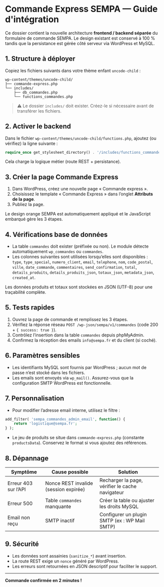 # Commande Express SEMPA — Guide d'intégration

Ce dossier contient la nouvelle architecture **frontend / backend séparée** du formulaire de commande SEMPA. Le design existant est conservé à 100 % tandis que la persistance est gérée côté serveur via WordPress et MySQL.

## 1. Structure à déployer

Copiez les fichiers suivants dans votre thème enfant `uncode-child` :

```
wp-content/themes/uncode-child/
├── commande-express.php
└── includes/
    ├── db_commandes.php
    └── functions_commandes.php
```

> ⚠️ Le dossier `includes/` doit exister. Créez-le si nécessaire avant de transférer les fichiers.

## 2. Activer le backend

Dans le fichier `wp-content/themes/uncode-child/functions.php`, ajoutez (ou vérifiez) la ligne suivante :

```php
require_once get_stylesheet_directory() . '/includes/functions_commandes.php';
```

Cela charge la logique métier (route REST + persistance).

## 3. Créer la page Commande Express

1. Dans WordPress, créez une nouvelle page « Commande express ».
2. Choisissez le template « Commande Express » dans l’onglet **Attributs de la page**.
3. Publiez la page.

Le design orange SEMPA est automatiquement appliqué et le JavaScript embarqué gère les 3 étapes.

## 4. Vérifications base de données

- La table `commandes` doit exister (préfixée ou non). Le module détecte automatiquement `wp_commandes` ou `commandes`.
- Les colonnes suivantes sont utilisées lorsqu’elles sont disponibles : `type`, `type_special`, `numero_client`, `email`, `telephone`, `nom`, `code_postal`, `ville`, `date_commande`, `commentaires`, `send_confirmation`, `total`, `details_produits`, `details_produits_json`, `totaux_json`, `metadata_json`, `created_at`.

Les données produits et totaux sont stockées en JSON (UTF-8) pour une traçabilité complète.

## 5. Tests rapides

1. Ouvrez la page de commande et remplissez les 3 étapes.
2. Vérifiez la réponse réseau `POST /wp-json/sempa/v1/commandes` (code 200 + `{ success: true }`).
3. Contrôlez l’insertion dans la table `commandes` depuis phpMyAdmin.
4. Confirmez la réception des emails `info@sempa.fr` et du client (si coché).

## 6. Paramètres sensibles

- Les identifiants MySQL sont fournis par WordPress ; aucun mot de passe n’est stocké dans les fichiers.
- Les emails sont envoyés via `wp_mail()`. Assurez-vous que la configuration SMTP WordPress est fonctionnelle.

## 7. Personnalisation

- Pour modifier l’adresse email interne, utilisez le filtre :

```php
add_filter( 'sempa_commandes_admin_email', function() {
    return 'logistique@sempa.fr';
} );
```

- Le jeu de produits se situe dans `commande-express.php` (constante `productsData`). Conservez le format si vous ajoutez des références.

## 8. Dépannage

| Symptôme | Cause possible | Solution |
| --- | --- | --- |
| Erreur 403 sur l’API | Nonce REST invalide (session expirée) | Recharger la page, vérifier le cache navigateur |
| Erreur 500 | Table `commandes` manquante | Créer la table ou ajuster les droits MySQL |
| Email non reçu | SMTP inactif | Configurer un plugin SMTP (ex : WP Mail SMTP) |

## 9. Sécurité

- Les données sont assainies (`sanitize_*`) avant insertion.
- La route REST exige un `nonce` généré par WordPress.
- Les erreurs sont retournées en JSON descriptif pour faciliter le support.

---
**Commande confirmée en 2 minutes !**
